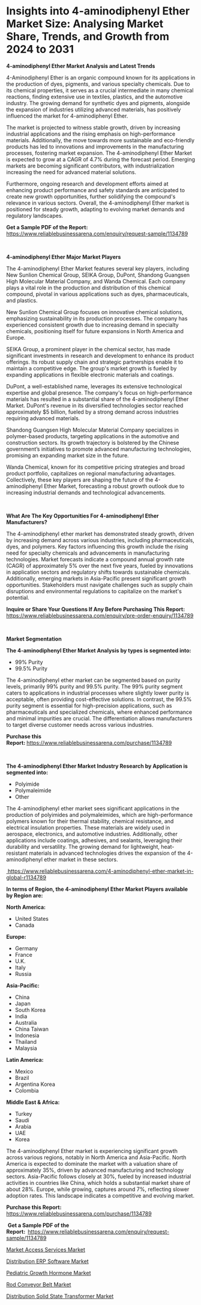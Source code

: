 <p><h1>Insights into 4-aminodiphenyl Ether Market Size: Analysing Market Share, Trends, and Growth from 2024 to 2031</h1></p><p><strong>4-aminodiphenyl Ether Market Analysis and Latest Trends</strong></p>
<p><p>4-Aminodiphenyl Ether is an organic compound known for its applications in the production of dyes, pigments, and various specialty chemicals. Due to its chemical properties, it serves as a crucial intermediate in many chemical reactions, finding extensive use in textiles, plastics, and the automotive industry. The growing demand for synthetic dyes and pigments, alongside the expansion of industries utilizing advanced materials, has positively influenced the market for 4-aminodiphenyl Ether.</p><p>The market is projected to witness stable growth, driven by increasing industrial applications and the rising emphasis on high-performance materials. Additionally, the move towards more sustainable and eco-friendly products has led to innovations and improvements in the manufacturing processes, fostering market expansion. The 4-aminodiphenyl Ether Market is expected to grow at a CAGR of 4.7% during the forecast period. Emerging markets are becoming significant contributors, with industrialization increasing the need for advanced material solutions. </p><p>Furthermore, ongoing research and development efforts aimed at enhancing product performance and safety standards are anticipated to create new growth opportunities, further solidifying the compound's relevance in various sectors. Overall, the 4-aminodiphenyl Ether market is positioned for steady growth, adapting to evolving market demands and regulatory landscapes.</p></p>
<p><strong>Get a Sample PDF of the Report:&nbsp;</strong> <a href="https://www.reliablebusinessarena.com/enquiry/request-sample/1134789?utm_campaign=1337&utm_medium=2&utm_source=Github&utm_content=ia&utm_term=08102024&utm_id=4-aminodiphenyl-ether">https://www.reliablebusinessarena.com/enquiry/request-sample/1134789</a></p>
<p>&nbsp;</p>
<p><strong>4-aminodiphenyl Ether Major Market Players</strong></p>
<p><p>The 4-aminodiphenyl Ether Market features several key players, including New Sunlion Chemical Group, SEIKA Group, DuPont, Shandong Guangsen High Molecular Material Company, and Wanda Chemical. Each company plays a vital role in the production and distribution of this chemical compound, pivotal in various applications such as dyes, pharmaceuticals, and plastics.</p><p>New Sunlion Chemical Group focuses on innovative chemical solutions, emphasizing sustainability in its production processes. The company has experienced consistent growth due to increasing demand in specialty chemicals, positioning itself for future expansions in North America and Europe.</p><p>SEIKA Group, a prominent player in the chemical sector, has made significant investments in research and development to enhance its product offerings. Its robust supply chain and strategic partnerships enable it to maintain a competitive edge. The group's market growth is fueled by expanding applications in flexible electronic materials and coatings.</p><p>DuPont, a well-established name, leverages its extensive technological expertise and global presence. The company's focus on high-performance materials has resulted in a substantial share of the 4-aminodiphenyl Ether Market. DuPont's revenue in its diversified technologies sector reached approximately $5 billion, fueled by a strong demand across industries requiring advanced materials.</p><p>Shandong Guangsen High Molecular Material Company specializes in polymer-based products, targeting applications in the automotive and construction sectors. Its growth trajectory is bolstered by the Chinese government’s initiatives to promote advanced manufacturing technologies, promising an expanding market size in the future.</p><p>Wanda Chemical, known for its competitive pricing strategies and broad product portfolio, capitalizes on regional manufacturing advantages. Collectively, these key players are shaping the future of the 4-aminodiphenyl Ether Market, forecasting a robust growth outlook due to increasing industrial demands and technological advancements.</p></p>
<p>&nbsp;</p>
<p><strong>What Are The Key Opportunities For 4-aminodiphenyl Ether Manufacturers?</strong></p>
<p><p>The 4-aminodiphenyl ether market has demonstrated steady growth, driven by increasing demand across various industries, including pharmaceuticals, dyes, and polymers. Key factors influencing this growth include the rising need for specialty chemicals and advancements in manufacturing technologies. Market forecasts indicate a compound annual growth rate (CAGR) of approximately 5% over the next five years, fueled by innovations in application sectors and regulatory shifts towards sustainable chemicals. Additionally, emerging markets in Asia-Pacific present significant growth opportunities. Stakeholders must navigate challenges such as supply chain disruptions and environmental regulations to capitalize on the market's potential.</p></p>
<p><strong>Inquire or Share Your Questions If Any Before Purchasing This Report:</strong> <a href="https://www.reliablebusinessarena.com/enquiry/pre-order-enquiry/1134789?utm_campaign=1337&utm_medium=2&utm_source=Github&utm_content=ia&utm_term=08102024&utm_id=4-aminodiphenyl-ether">https://www.reliablebusinessarena.com/enquiry/pre-order-enquiry/1134789</a></p>
<p>&nbsp;</p>
<p><strong>Market Segmentation</strong></p>
<p><strong>The 4-aminodiphenyl Ether Market Analysis by types is segmented into:</strong></p>
<p><ul><li>99% Purity</li><li>99.5% Purity</li></ul></p>
<p><p>The 4-aminodiphenyl ether market can be segmented based on purity levels, primarily 99% purity and 99.5% purity. The 99% purity segment caters to applications in industrial processes where slightly lower purity is acceptable, often providing cost-effective solutions. In contrast, the 99.5% purity segment is essential for high-precision applications, such as pharmaceuticals and specialized chemicals, where enhanced performance and minimal impurities are crucial. The differentiation allows manufacturers to target diverse customer needs across various industries.</p></p>
<p><strong>Purchase this Report:&nbsp;</strong><a href="https://www.reliablebusinessarena.com/purchase/1134789?utm_campaign=1337&utm_medium=2&utm_source=Github&utm_content=ia&utm_term=08102024&utm_id=4-aminodiphenyl-ether">https://www.reliablebusinessarena.com/purchase/1134789</a></p>
<p>&nbsp;</p>
<p><strong>The 4-aminodiphenyl Ether Market Industry Research by Application is segmented into:</strong></p>
<p><ul><li>Polyimide</li><li>Polymaleimide</li><li>Other</li></ul></p>
<p><p>The 4-aminodiphenyl ether market sees significant applications in the production of polyimides and polymaleimides, which are high-performance polymers known for their thermal stability, chemical resistance, and electrical insulation properties. These materials are widely used in aerospace, electronics, and automotive industries. Additionally, other applications include coatings, adhesives, and sealants, leveraging their durability and versatility. The growing demand for lightweight, heat-resistant materials in advanced technologies drives the expansion of the 4-aminodiphenyl ether market in these sectors.</p></p>
<p><a href="https://www.reliablebusinessarena.com/4-aminodiphenyl-ether-market-in-global-r1134789?utm_campaign=1337&utm_medium=2&utm_source=Github&utm_content=ia&utm_term=08102024&utm_id=4-aminodiphenyl-ether">&nbsp;https://www.reliablebusinessarena.com/4-aminodiphenyl-ether-market-in-global-r1134789</a></p>
<p><strong>In terms of Region, the 4-aminodiphenyl Ether Market Players available by Region are:</strong></p>
<p>
    <p> <strong> North America: </strong>
        <ul>
            <li>United States</li>
            <li>Canada</li>
        </ul>
        </p> 
    <p> <strong> Europe: </strong>
        <ul>
            <li>Germany</li>
            <li>France</li>
            <li>U.K.</li>
            <li>Italy</li>
            <li>Russia</li>
        </ul>
        </p> 
    <p> <strong> Asia-Pacific: </strong>
        <ul>
            <li>China</li>
            <li>Japan</li>
            <li>South Korea</li>
            <li>India</li>
            <li>Australia</li>
            <li>China Taiwan</li>
            <li>Indonesia</li>
            <li>Thailand</li>
            <li>Malaysia</li>
        </ul>
        </p> 
    <p> <strong> Latin America: </strong>
        <ul>
            <li>Mexico</li>
            <li>Brazil</li>
            <li>Argentina Korea</li>
            <li>Colombia</li>
        </ul>
        </p> 
    <p> <strong> Middle East & Africa: </strong>
        <ul>
            <li>Turkey</li>
            <li>Saudi</li>
            <li>Arabia</li>
            <li>UAE</li>
            <li>Korea</li>
        </ul>
    </p>
    </p>
<p><p>The 4-aminodiphenyl Ether market is experiencing significant growth across various regions, notably in North America and Asia-Pacific. North America is expected to dominate the market with a valuation share of approximately 35%, driven by advanced manufacturing and technology sectors. Asia-Pacific follows closely at 30%, fueled by increased industrial activities in countries like China, which holds a substantial market share of about 28%. Europe, while growing, captures around 7%, reflecting slower adoption rates. This landscape indicates a competitive and evolving market.</p></p>
<p><strong>Purchase this Report: </strong><a href="https://www.reliablebusinessarena.com/purchase/1134789?utm_campaign=1337&utm_medium=2&utm_source=Github&utm_content=ia&utm_term=08102024&utm_id=4-aminodiphenyl-ether">https://www.reliablebusinessarena.com/purchase/1134789</a></p>
<p>&nbsp;<strong>Get a Sample PDF of the Report:&nbsp;&nbsp;</strong><a href="https://www.reliablebusinessarena.com/enquiry/request-sample/1134789?utm_campaign=1337&utm_medium=2&utm_source=Github&utm_content=ia&utm_term=08102024&utm_id=4-aminodiphenyl-ether">https://www.reliablebusinessarena.com/enquiry/request-sample/1134789</a></p>
<p><strong></strong></p>
<p><p><a href="https://www.linkedin.com/pulse/global-market-access-services-industry-research-report-competitive-trs6f?utm_campaign=1337&utm_medium=2&utm_source=Github&utm_content=ia&utm_term=08102024&utm_id=4-aminodiphenyl-ether">Market Access Services Market</a></p><p><a href="https://www.linkedin.com/pulse/sustainability-trends-distribution-erp-software-industry-mlgye?utm_campaign=1337&utm_medium=2&utm_source=Github&utm_content=ia&utm_term=08102024&utm_id=4-aminodiphenyl-ether">Distribution ERP Software Market</a></p><p><a href="https://www.linkedin.com/pulse/pediatric-growth-hormone-market-size-share-analysis-trends-omyvf?utm_campaign=1337&utm_medium=2&utm_source=Github&utm_content=ia&utm_term=08102024&utm_id=4-aminodiphenyl-ether">Pediatric Growth Hormone Market</a></p><p><a href="https://www.linkedin.com/pulse/rod-conveyor-belt-ecosystem-mapping-innovation-value-chains-xdynf?utm_campaign=1337&utm_medium=2&utm_source=Github&utm_content=ia&utm_term=08102024&utm_id=4-aminodiphenyl-ether">Rod Conveyor Belt Market</a></p><p><a href="https://issuu.com/reportprime-2/docs/distribution-solid-state-transforme_ddf9a1faeef7f6?utm_campaign=1337&utm_medium=2&utm_source=Github&utm_content=ia&utm_term=08102024&utm_id=4-aminodiphenyl-ether">Distribution Solid State Transformer Market</a></p></p>